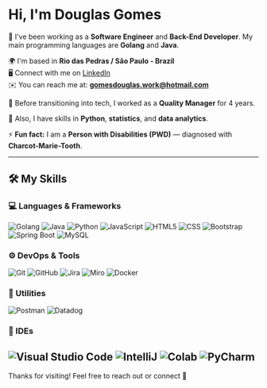 ﻿# Hi, I'm Douglas Gomes

💼 I've been working as a **Software Engineer** and **Back-End Developer**. My main programming languages are **Golang** and **Java**.

🌍 I'm based in **Rio das Pedras / São Paulo - Brazil**  
🖥️ Connect with me on [LinkedIn](https://www.linkedin.com/in/douglas--gomes/)  
✉️ You can reach me at: **gomesdouglas.work@hotmail.com**

💬 Before transitioning into tech, I worked as a **Quality Manager** for 4 years.

🌱 Also, I have skills in **Python**, **statistics**, and **data analytics**.

⚡ **Fun fact:** I am a **Person with Disabilities (PWD)** — diagnosed with **Charcot-Marie-Tooth**.

---

## 🛠️ My Skills

### 💻 Languages & Frameworks
![Golang](https://img.shields.io/badge/Go-00ADD8?logo=Go&logoColor=white&style=flat)
![Java](https://img.shields.io/badge/-Java-333333?style=flat&logo=Java&logoColor=007396)
![Python](https://img.shields.io/badge/Python-3776AB?style=flat&logo=python&logoColor=white)
![JavaScript](https://img.shields.io/badge/-JavaScript-333333?style=flat&logo=javascript)
![HTML5](https://img.shields.io/badge/-HTML5-333333?style=flat&logo=HTML5)
![CSS](https://img.shields.io/badge/-CSS-333333?style=flat&logo=CSS3&logoColor=1572B6)
![Bootstrap](https://img.shields.io/badge/Bootstrap-563D7C?style=flat&logo=bootstrap&logoColor=white)
![Spring Boot](https://img.shields.io/badge/Spring-6DB33F?style=flat&logo=spring&logoColor=white)
![MySQL](https://img.shields.io/badge/-MySQL-333333?style=flat&logo=mysql)

### ⚙️ DevOps & Tools
![Git](https://img.shields.io/badge/-Git-333333?style=flat&logo=git)
![GitHub](https://img.shields.io/badge/-GitHub-333333?style=flat&logo=github)
![Jira](https://img.shields.io/badge/Jira-0052CC?style=flat&logo=Jira&logoColor=white)
![Miro](https://img.shields.io/badge/Miro-050038?style=flat&logo=Miro&logoColor=white)
![Docker](https://img.shields.io/badge/-Docker-333333?style=flat&logo=docker)


### 🔧 Utilities
![Postman](https://img.shields.io/badge/-Postman-333333?style=flat&logo=postman)
![Datadog](https://img.shields.io/badge/-DataDog-000?logo=datadog)

### 🧠 IDEs
![Visual Studio Code](https://img.shields.io/badge/-Visual%20Studio%20Code-333333?style=flat&logo=visual-studio-code&logoColor=007ACC)
![IntelliJ](https://img.shields.io/badge/IntelliJ_IDEA-000000.svg?style=flat&logo=intellij-idea&logoColor=white)
![Colab](https://img.shields.io/badge/Colab-F9AB00?style=flat&logo=googlecolab&color=525252)
![PyCharm](https://img.shields.io/badge/PyCharm-000000.svg?&style=flat&logo=PyCharm&logoColor=white)
---

Thanks for visiting! Feel free to reach out or connect 🚀
